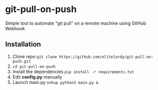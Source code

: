 # git-pull-on-push
Simple tool to automate "git pull" on a remote machine using GitHub Webhook

## Installation
1. Clone repo `git clone https://github.com/el1telordy/git-pull-on-push.git`
2. `cd git-pull-on-push`
3. Install the dependencies `pip install -r requirements.txt`
4. Edit **config.py** manually
5. Launch main.py `nohup python3 main.py &`
